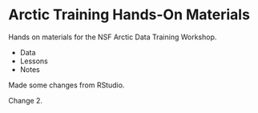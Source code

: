 # Arctic Training Hands-On Materials

Hands on materials for the NSF Arctic Data Training Workshop. 

* Data 
* Lessons 
* Notes 

Made some changes from RStudio. 

Change 2. 

